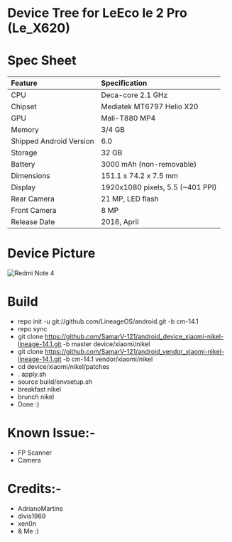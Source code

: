 # Device Tree for LeEco le 2 Pro (Le_X620)

# Spec Sheet

| Feature                 | Specification                     |
| :---------------------- | :-------------------------------- |
| CPU                     | Deca-core 2.1 GHz                 |
| Chipset                 | Mediatek MT6797 Helio X20         |
| GPU                     | Mali-T880 MP4                     |
| Memory                  | 3/4 GB                            |
| Shipped Android Version | 6.0                               |
| Storage                 | 32 GB                             |
| Battery                 | 3000 mAh (non-removable)          |
| Dimensions              | 151.1 x 74.2 x 7.5 mm             |
| Display                 | 1920x1080 pixels, 5.5 (~401 PPI)  |
| Rear Camera             | 21 MP, LED flash                  |
| Front Camera            | 8 MP                              |
| Release Date            | 2016, April                       |

# Device Picture

![Redmi Note 4](http://cdn2.gsmarena.com/vv/pics/leeco/le-eco-le2.jpg "LeEco Le 2")

   # Build
   * repo init -u git://github.com/LineageOS/android.git -b cm-14.1
   * repo sync
   * git clone https://github.com/SamarV-121/android_device_xiaomi-nikel-lineage-14.1.git -b master device/xiaomi/nikel
   * git clone https://github.com/SamarV-121/android_vendor_xiaomi-nikel-lineage-14.1.git -b cm-14.1 vendor/xiaomi/nikel
   * cd device/xiaomi/nikel/patches
   * . apply.sh
   * source build/envsetup.sh
   * breakfast nikel
   * brunch nikel
   * Done :)
   
   # Known Issue:-
   * FP Scanner
   * Camera
   
   # Credits:-
   * AdrianoMartins
   * divis1969
   * xen0n
   * & Me :)

